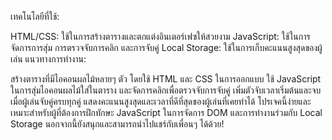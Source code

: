 เทคโนโลยีที่ใช้:

HTML/CSS: ใช้ในการสร้างตารางและตกแต่งอินเตอร์เฟซให้สวยงาม
JavaScript: ใช้ในการจัดการการสุ่ม การตรวจจับการคลิก และการจับคู่
Local Storage: ใช้ในการเก็บคะแนนสูงสุดของผู้เล่น
แนวทางการทำงาน:

สร้างตารางที่มีไอคอนผลไม้หลายๆ ตัว โดยใช้ HTML และ CSS ในการออกแบบ
ใช้ JavaScript ในการสุ่มไอคอนผลไม้ใส่ในตาราง และจัดการคลิกเพื่อตรวจจับการจับคู่
เพิ่มตัวจับเวลาเริ่มต้นและจบเมื่อผู้เล่นจับคู่ครบทุกคู่
แสดงคะแนนสูงสุดและเวลาที่ดีที่สุดของผู้เล่นที่เคยทำได้
โปรเจคนี้ง่ายและเหมาะสำหรับผู้ที่ต้องการฝึกทักษะ JavaScript ในการจัดการ DOM และการทำงานร่วมกับ Local Storage นอกจากนี้ยังสนุกและสามารถนำไปแชร์กับเพื่อนๆ ได้ด้วย!

